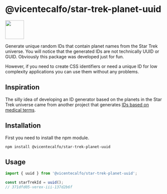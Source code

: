 # @vicentecalfo/star-trek-planet-uuid
<img height="60" width="60" src="https://unpkg.com/simple-icons@v4/icons/startrek.svg" />

Generate unique random IDs that contain planet names from the Star Trek universe. 
You will notice that the generated IDs are not technically UUID or GUID. Obviously this package was developed just for fun.

However, if you need to create CSS identifiers or need a unique ID for low complexity applications you can use them without any problems.

## Inspiration
The silly idea of ​​developing an ID generator based on the planets in the Star Trek universe came from another project that generates [IDs based on medical terms](npmjs.com/package/@redoxengine/medical-word-uuid).

## Installation

First you need to install the npm module.
```
npm install @vicentecalfo/star-trek-planet-uuid
```

## Usage
```javascript
import { uuid } from '@vicentecalfo/star-trek-planet-uuid';

const starTrekId = uuid();
// 371dfd05-verex-iii-137d2b6f

```
